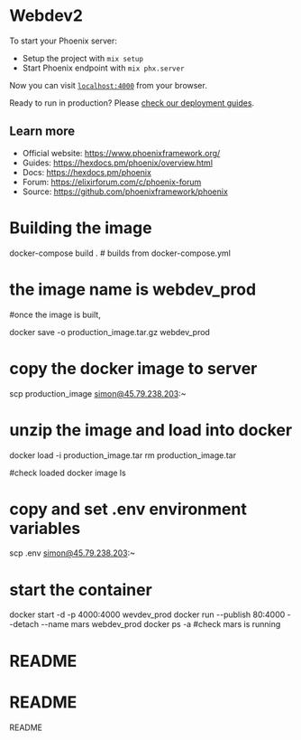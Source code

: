 # Webdev2

To start your Phoenix server:

  * Setup the project with `mix setup`
  * Start Phoenix endpoint with `mix phx.server`

Now you can visit [`localhost:4000`](http://localhost:4000) from your browser.

Ready to run in production? Please [check our deployment guides](https://hexdocs.pm/phoenix/deployment.html).

## Learn more

  * Official website: https://www.phoenixframework.org/
  * Guides: https://hexdocs.pm/phoenix/overview.html
  * Docs: https://hexdocs.pm/phoenix
  * Forum: https://elixirforum.com/c/phoenix-forum
  * Source: https://github.com/phoenixframework/phoenix

# Building the image

docker-compose build . # builds from docker-compose.yml

# the image name is webdev_prod

#once the image is built, 

docker save -o production_image.tar.gz webdev_prod 

# copy the docker image to server

scp production_image simon@45.79.238.203:~

# unzip the image and load into docker 

docker load -i production_image.tar
rm production_image.tar

#check loaded
docker image ls

# copy and set .env environment variables
scp .env simon@45.79.238.203:~

# start the container
docker start -d -p 4000:4000 wevdev_prod 
docker run --publish 80:4000 --detach --name mars webdev_prod 
docker ps -a #check mars is running




# README 
# README 
README
